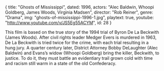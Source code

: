 {
  title: "Ghosts of Mississippi",
  dated: 1996,
  actors: "Alec Baldwin, Whoopi Goldberg, James Woods, Virginia Madsen",
  director: "Rob Reiner",
  genre: "Drama",
  img: "ghosts-of-mississippi-1996-1.jpg",
  playtext: true,
  youtube: "http://www.youtube.com/v/JS5Eg55ACYM",
  id: 28
}

This film is based on the true story of the 1994 trial of Byron De La Beckwith (James Woods). After civil rights leader Medger Evers is murdered in 1963, De La Beckwith is tried twice for the crime, with each trial resulting in a hung jury. A quarter century later, District Attorney Bobby DeLaughter (Alec Baldwin) and Evans’s widow (Whoopi Goldberg) bring the killer, Beckwith, to justice. To do it, they must battle an evidentiary trail grown cold with time and racism still warm in a state of the old Confederacy.